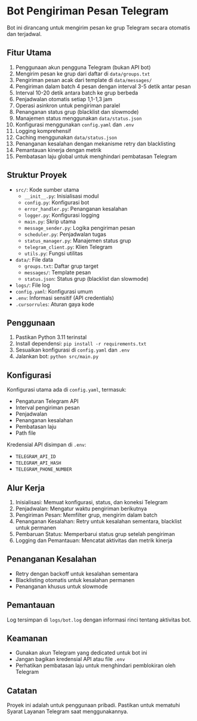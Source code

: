 # Bot Pengiriman Pesan Telegram

Bot ini dirancang untuk mengirim pesan ke grup Telegram secara otomatis dan terjadwal.

## Fitur Utama

1. Penggunaan akun pengguna Telegram (bukan API bot)
2. Mengirim pesan ke grup dari daftar di `data/groups.txt`
3. Pengiriman pesan acak dari template di `data/messages/`
4. Pengiriman dalam batch 4 pesan dengan interval 3-5 detik antar pesan
5. Interval 10-20 detik antara batch ke grup berbeda
6. Penjadwalan otomatis setiap 1,1-1,3 jam
7. Operasi asinkron untuk pengiriman paralel
8. Penanganan status grup (blacklist dan slowmode)
9. Manajemen status menggunakan `data/status.json`
10. Konfigurasi menggunakan `config.yaml` dan `.env`
11. Logging komprehensif
12. Caching menggunakan `data/status.json`
13. Penanganan kesalahan dengan mekanisme retry dan blacklisting
14. Pemantauan kinerja dengan metrik
15. Pembatasan laju global untuk menghindari pembatasan Telegram

## Struktur Proyek

- `src/`: Kode sumber utama
  - `__init__.py`: Inisialisasi modul
  - `config.py`: Konfigurasi bot
  - `error_handler.py`: Penanganan kesalahan
  - `logger.py`: Konfigurasi logging
  - `main.py`: Skrip utama
  - `message_sender.py`: Logika pengiriman pesan
  - `scheduler.py`: Penjadwalan tugas
  - `status_manager.py`: Manajemen status grup
  - `telegram_client.py`: Klien Telegram
  - `utils.py`: Fungsi utilitas
- `data/`: File data
  - `groups.txt`: Daftar grup target
  - `messages/`: Template pesan
  - `status.json`: Status grup (blacklist dan slowmode)
- `logs/`: File log
- `config.yaml`: Konfigurasi umum
- `.env`: Informasi sensitif (API credentials)
- `.cursorrules`: Aturan gaya kode

## Penggunaan

1. Pastikan Python 3.11 terinstal
2. Install dependensi: `pip install -r requirements.txt`
3. Sesuaikan konfigurasi di `config.yaml` dan `.env`
4. Jalankan bot: `python src/main.py`

## Konfigurasi

Konfigurasi utama ada di `config.yaml`, termasuk:
- Pengaturan Telegram API
- Interval pengiriman pesan
- Penjadwalan
- Penanganan kesalahan
- Pembatasan laju
- Path file

Kredensial API disimpan di `.env`:
- `TELEGRAM_API_ID`
- `TELEGRAM_API_HASH`
- `TELEGRAM_PHONE_NUMBER`

## Alur Kerja

1. Inisialisasi: Memuat konfigurasi, status, dan koneksi Telegram
2. Penjadwalan: Mengatur waktu pengiriman berikutnya
3. Pengiriman Pesan: Memfilter grup, mengirim dalam batch
4. Penanganan Kesalahan: Retry untuk kesalahan sementara, blacklist untuk permanen
5. Pembaruan Status: Memperbarui status grup setelah pengiriman
6. Logging dan Pemantauan: Mencatat aktivitas dan metrik kinerja

## Penanganan Kesalahan

- Retry dengan backoff untuk kesalahan sementara
- Blacklisting otomatis untuk kesalahan permanen
- Penanganan khusus untuk slowmode

## Pemantauan

Log tersimpan di `logs/bot.log` dengan informasi rinci tentang aktivitas bot.

## Keamanan

- Gunakan akun Telegram yang dedicated untuk bot ini
- Jangan bagikan kredensial API atau file `.env`
- Perhatikan pembatasan laju untuk menghindari pemblokiran oleh Telegram

## Catatan

Proyek ini adalah untuk penggunaan pribadi. Pastikan untuk mematuhi Syarat Layanan Telegram saat menggunakannya.
